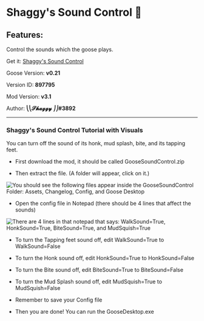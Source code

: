 # Shaggy's Sound Control 🔕

## Features:

Control the sounds which the goose plays.

Get it: [Shaggy's Sound Control](https://github.com/DesktopGooseUnofficial/ResourceHub/releases/download/gsc-3.1/GooseSoundControl.zip)

Goose Version: **v0.21**

Version ID: **897795**

Mod Version: **v3.1**

Author: **⎝⎝𝓢𝓱𝓪𝓰𝓰𝔂 ⎠⎠#3892**

---

### Shaggy's Sound Control Tutorial with Visuals

You can turn off the sound of its honk, mud splash, bite, and its tapping feet.

* First download the mod, it should be called GooseSoundControl.zip

* Then extract the file. (A folder will appear, click on it.)

![You should see the following files appear inside the GooseSoundControl Folder: Assets, Changelog, Config, and Goose Desktop](https://raw.githubusercontent.com/DesktopGooseUnofficial/ResourceHub-Images/master/Shaggy%20Sound%20Control/part%201.png "You should see the following files appear inside the GooseSoundControl Folder: Assets, Changelog, Config, and Goose Desktop")

* Open the config file in Notepad (there should be 4 lines that affect the sounds)

![There are 4 lines in that notepad that says: WalkSound=True, HonkSound=True, BiteSound=True, and MudSquish=True](https://raw.githubusercontent.com/DesktopGooseUnofficial/ResourceHub-Images/master/Shaggy%20Sound%20Control/part%202.png "Notice the 4 lines in that notepad that says: WalkSound=True, HonkSound=True, BiteSound=True, and MudSquish=True")

* To turn the Tapping feet sound off, edit WalkSound=True to WalkSound=False

* To turn the Honk sound off, edit HonkSound=True to HonkSound=False

* To turn the Bite sound off, edit BiteSound=True to BiteSound=False

* To turn the Mud Splash sound off, edit MudSquish=True to MudSquish=False

* Remember to save your Config file

* Then you are done! You can run the GooseDesktop.exe
